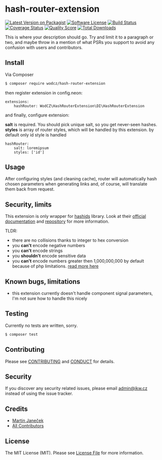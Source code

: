 # hash-router-extension

[![Latest Version on Packagist][ico-version]][link-packagist]
[![Software License][ico-license]](LICENSE.md)
[![Build Status][ico-travis]][link-travis]
[![Coverage Status][ico-scrutinizer]][link-scrutinizer]
[![Quality Score][ico-code-quality]][link-code-quality]
[![Total Downloads][ico-downloads]][link-downloads]


This is where your description should go. Try and limit it to a paragraph or two, and maybe throw in a mention of what
PSRs you support to avoid any confusion with users and contributors.

## Install

Via Composer

``` bash
$ composer require wodcz/hash-router-extension
```

then register extension in config.neon:

```
extensions:
    hashRouter: WodCZ\HashRouterExtension\DI\HashRouterExtension
```

and finally, configure extension:

 **salt** is required. You should pick unique salt, so you get never-seen hashes.
 **styles** is array of router styles, which will be handled by this extension. by default only id style is handled

```
hashRouter:
    salt: loremipsum
    styles: ['id']
```



## Usage

After configuring styles (and cleaning cache), router will automatically hash chosen parameters when generating links 
and, of course, will translate them back from request. 

## Security, limits

This extension is only wrapper for [hashids](http://hashids.org/php/) library.
Look at their [official documentation](http://hashids.org/php/) and [repository](https://github.com/ivanakimov/hashids.php/tree/master) for more information.

TLDR:
 - there are no collisions thanks to integer to hex conversion
 - you **can't** encode negative numbers 
 - you **can't** encode strings 
 - you **shouldn't** encode sensitive data 
 - you **can't** encode numbers greater then 1,000,000,000 by default because of php limitations. [read more here](https://github.com/ivanakimov/hashids.php/tree/master#big-numbers)

## Known bugs, limitations
 - this extension currently doesn't handle component signal parameters, I'm not sure how to handle this nicely
 

## Testing

Currently no tests are written, sorry.

``` bash
$ composer test
```

## Contributing

Please see [CONTRIBUTING](CONTRIBUTING.md) and [CONDUCT](CONDUCT.md) for details.

## Security

If you discover any security related issues, please email admin@ikw.cz instead of using the issue tracker.

## Credits

- [Martin Janeček][link-author]
- [All Contributors][link-contributors]

## License

The MIT License (MIT). Please see [License File](LICENSE.md) for more information.

[ico-version]: https://img.shields.io/packagist/v/wodcz/hash-router-extension.svg?style=flat-square
[ico-license]: https://img.shields.io/badge/license-MIT-brightgreen.svg?style=flat-square
[ico-travis]: https://img.shields.io/travis/wodcz/hash-router-extension/master.svg?style=flat-square
[ico-scrutinizer]: https://img.shields.io/scrutinizer/coverage/g/wodcz/hash-router-extension.svg?style=flat-square
[ico-code-quality]: https://img.shields.io/scrutinizer/g/wodcz/hash-router-extension.svg?style=flat-square
[ico-downloads]: https://img.shields.io/packagist/dt/wodcz/hash-router-extension.svg?style=flat-square

[link-packagist]: https://packagist.org/packages/wodcz/hash-router-extension
[link-travis]: https://travis-ci.org/wodcz/hash-router-extension
[link-scrutinizer]: https://scrutinizer-ci.com/g/wodcz/hash-router-extension/code-structure
[link-code-quality]: https://scrutinizer-ci.com/g/wodcz/hash-router-extension
[link-downloads]: https://packagist.org/packages/wodcz/hash-router-extension
[link-author]: https://github.com/wodCZ
[link-contributors]: ../../contributors

